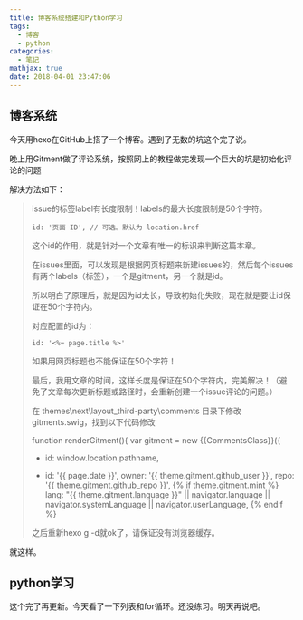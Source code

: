 ```yaml
---
title: 博客系统搭建和Python学习
tags:
  - 博客
  - python
categories:
  - 笔记
mathjax: true
date: 2018-04-01 23:47:06
---
```


## 博客系统

今天用hexo在GitHub上搭了一个博客。遇到了无数的坑这个完了说。

晚上用Gitment做了评论系统，按照网上的教程做完发现一个巨大的坑是初始化评论的问题

解决方法如下：

> issue的标签label有长度限制！labels的最大长度限制是50个字符。
>
> `id: '页面 ID', // 可选。默认为 location.href`
>
> 这个id的作用，就是针对一个文章有唯一的标识来判断这篇本章。
>
> 在issues里面，可以发现是根据网页标题来新建issues的，然后每个issues有两个labels（标签），一个是gitment，另一个就是id。
>
> 所以明白了原理后，就是因为id太长，导致初始化失败，现在就是要让id保证在50个字符内。
>
> 对应配置的id为：
>
> ```
> id: '<%= page.title %>'
>
> ```
>
> 如果用网页标题也不能保证在50个字符！
>
> 最后，我用文章的时间，这样长度是保证在50个字符内，完美解决！（避免了文章每次更新标题或路径时，会重新创建一个issue评论的问题。）
>
> 在 themes\next\layout_third-party\comments 目录下修改gitments.swig，找到以下代码修改
>
> function renderGitment(){
> var gitment = new {{CommentsClass}}({
> - id: window.location.pathname,
> + id: '{{ page.date }}',
>   owner: '{{ theme.gitment.github_user }}',
>   repo: '{{ theme.gitment.github_repo }}',
>   {% if theme.gitment.mint %}
>   lang: "{{ theme.gitment.language }}" || navigator.language || navigator.systemLanguage || navigator.userLanguage,
>   {% endif %}
>
> 之后重新hexo g -d就ok了，请保证没有浏览器缓存。

就这样。

## python学习

这个完了再更新。今天看了一下列表和for循环。还没练习。明天再说吧。